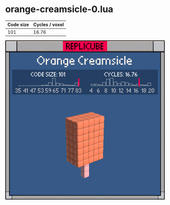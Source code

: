 # orange-creamsicle-0.lua

| Code size | Cycles / voxel |
| --------- | -------------- |
| 101       | 16.76          |

![](orange-creamsicle-0.png)
